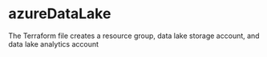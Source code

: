 # azureDataLake

The Terraform file creates a resource group, data lake storage account, and data lake analytics account

